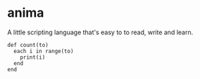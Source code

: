 # anima

A little scripting language that's easy to to read, write and learn. 

```anima
def count(to)
  each i in range(to)
    print(i)
  end
end
```
